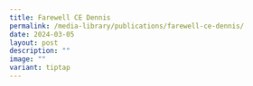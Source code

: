 ```yaml
---
title: Farewell CE Dennis
permalink: /media-library/publications/farewell-ce-dennis/
date: 2024-03-05
layout: post
description: ""
image: ""
variant: tiptap
---
```

